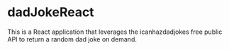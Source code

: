 # dadJokeReact

This is a React application that leverages the icanhazdadjokes free public API to return a random dad joke on demand.